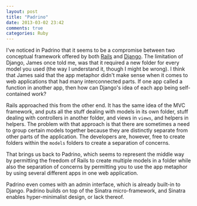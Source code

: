 ```yaml
---
layout: post
title: "Padrino"
date: 2013-03-02 23:42
comments: true
categories: Ruby
---
```

I've noticed in Padrino that it seems to be a compromise between two conceptual
framework offered by both [Rails](http://www.rubyonrails.org)
and [Django](http://www.djangoproject.com).
The limitation of Django, James
once told me, was that it required a new folder for every model you used (the
way I understand it, though I might be wrong). I think that James said that
the app metaphor didn't make sense when it comes to web applications that had
many interconnected parts. If one app called a function in another app, then
how can Django's idea of each app being self-contained work?

Rails approached this from the other end. It has the same idea of the MVC
framework, and puts all the stuff dealing with models in its own folder,
stuff dealing with controllers in another folder, and views in `views`, and
helpers in helpers. The problem with that approach is that there are sometimes
a need to group certain models together because they are distinctly 
separate from other parts of the application. The developers are, however,
free to create folders within the `models` folders to create a separation
of concerns.

That brings us back to Padrino, which seems to represent the middle way
by permitting the freedom of Rails to create multiple models in a folder
while also the separation of concerns by permitting you to use
the app metaphor by using several different apps in one web application.

Padrino even comes with an admin interface, which is already built-in
to Django. Padrino builds on top of the Sinatra micro-framework, and Sinatra
enables hyper-minimalist design, or lack thereof.
